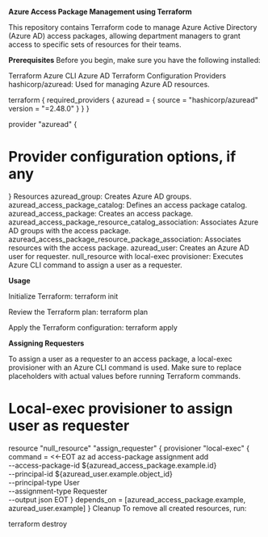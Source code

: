 **Azure Access Package Management using Terraform**


This repository contains Terraform code to manage Azure Active Directory (Azure AD) access packages, allowing department managers to grant access to specific sets of resources for their teams.

**Prerequisites**
Before you begin, make sure you have the following installed:

Terraform
Azure CLI
Azure AD 
Terraform Configuration
Providers
hashicorp/azuread: Used for managing Azure AD resources.

terraform {
  required_providers {
    azuread = {
      source  = "hashicorp/azuread"
      version = "=2.48.0"
    }
  }
}

provider "azuread" {
  # Provider configuration options, if any
}
Resources
azuread_group: Creates Azure AD groups.
azuread_access_package_catalog: Defines an access package catalog.
azuread_access_package: Creates an access package.
azuread_access_package_resource_catalog_association: Associates Azure AD groups with the access package.
azuread_access_package_resource_package_association: Associates resources with the access package.
azuread_user: Creates an Azure AD user for requester.
null_resource with local-exec provisioner: Executes Azure CLI command to assign a user as a requester.

**Usage**

Initialize Terraform:
terraform init

Review the Terraform plan:
terraform plan

Apply the Terraform configuration:
terraform apply

**Assigning Requesters**

To assign a user as a requester to an access package, a local-exec provisioner with an Azure CLI command is used. Make sure to replace placeholders with actual values before running Terraform commands.

# Local-exec provisioner to assign user as requester
resource "null_resource" "assign_requester" {
  provisioner "local-exec" {
    command = <<-EOT
      az ad access-package assignment add \
        --access-package-id ${azuread_access_package.example.id} \
        --principal-id ${azuread_user.example.object_id} \
        --principal-type User \
        --assignment-type Requester \
        --output json
    EOT
  }
  depends_on = [azuread_access_package.example, azuread_user.example]
}
Cleanup
To remove all created resources, run:

terraform destroy
